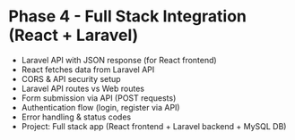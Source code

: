 # Phase 4 - Full Stack Integration (React + Laravel)

- Laravel API with JSON response (for React frontend)
- React fetches data from Laravel API
- CORS & API security setup
- Laravel API routes vs Web routes
- Form submission via API (POST requests)
- Authentication flow (login, register via API)
- Error handling & status codes
- Project: Full stack app (React frontend + Laravel backend + MySQL DB)
